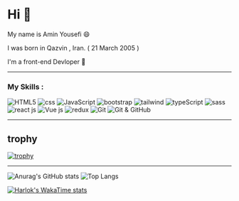 # Hi 🦾
My name is Amin Yousefi 😄 

I was born in Qazvin , Iran. ( 21 March 2005 ) 

I'm a front-end Devloper 🎈
___

### My Skills :

![HTML5](https://img.shields.io/badge/HTML5-E34F26?style=for-the-badge&logo=html5&logoColor=white)
![css](https://img.shields.io/badge/CSS3-1572B6?style=for-the-badge&logo=css3&logoColor=white)
![JavaScript](https://img.shields.io/badge/JavaScript-323330?style=for-the-badge&logo=javascript&logoColor=F7DF1E)
![bootstrap](https://img.shields.io/badge/Bootstrap-563D7C?style=for-the-badge&logo=bootstrap&logoColor=white)
![tailwind](https://img.shields.io/badge/Tailwind_CSS-38B2AC?style=for-the-badge&logo=tailwind-css&logoColor=white)
![typeScript](https://img.shields.io/badge/TypeScript-007ACC?style=for-the-badge&logo=typescript&logoColor=white)
![sass](https://img.shields.io/badge/Sass-CC6699?style=for-the-badge&logo=sass&logoColor=white)
![react js](https://img.shields.io/badge/React-20232A?style=for-the-badge&logo=react&logoColor=61DAFB)
![Vue js](https://img.shields.io/badge/Vue%20js-35495E?style=for-the-badge&logo=vuedotjs&logoColor=4FC08D)
![redux](https://img.shields.io/badge/Redux-593D88?style=for-the-badge&logo=redux&logoColor=white)
![Git](https://img.shields.io/badge/GIT-E44C30?style=for-the-badge&logo=git&logoColor=white)
![Git & GitHub](https://img.shields.io/badge/GitHub-100000?style=for-the-badge&logo=github&logoColor=white)

___

## trophy


[![trophy](https://github-profile-trophy.vercel.app/?username=AminYousfi)](https://github.com/ryo-ma/github-profile-trophy)


___

![Anurag's GitHub stats](https://github-readme-stats.vercel.app/api?username=AminYousfi&show_icons=true&theme=dark)
![Top Langs](https://github-readme-stats.vercel.app/api/top-langs/?username=AminYousefi&hide_progress=true)

[![Harlok's WakaTime stats](https://github-readme-stats.vercel.app/api/wakatime?username=ffflabs)](https://github.com/anuraghazra/github-readme-stats)
